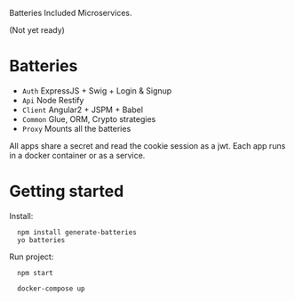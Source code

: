 Batteries Included Microservices.

(Not yet ready)


# Batteries

* `Auth` ExpressJS + Swig + Login & Signup
* `Api` Node Restify
* `Client` Angular2 + JSPM + Babel
* `Common` Glue, ORM, Crypto strategies
* `Proxy` Mounts all the batteries

All apps share a secret and read the cookie session as a jwt.
Each app runs in a docker container or as a service.


# Getting started

Install:

```
  npm install generate-batteries
  yo batteries  
```

Run project:

```
  npm start
```

```
  docker-compose up
```
